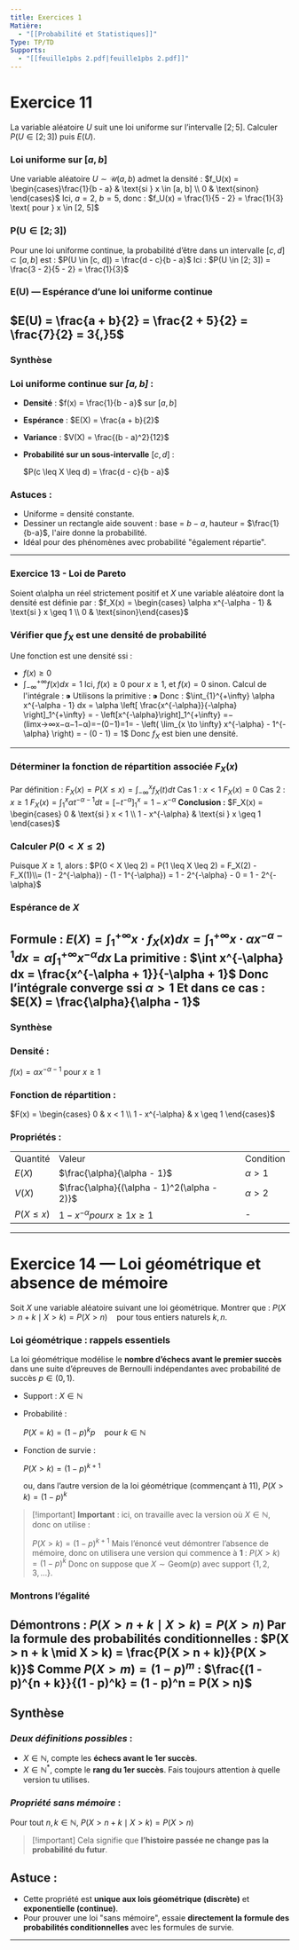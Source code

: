```yaml
---
title: Exercices 1
Matière:
  - "[[Probabilité et Statistiques]]"
Type: TP/TD
Supports:
  - "[[feuille1pbs 2.pdf|feuille1pbs 2.pdf]]"
---
```

# **Exercice 11**
La variable aléatoire $U$ suit une loi uniforme sur l’intervalle $[2; 5]$. Calculer $P(U \in [2; 3])$ puis $E(U)$.
### Loi uniforme sur $[a, b]$
Une variable aléatoire $U \sim \mathcal{U}(a, b)$ admet la densité :
$f_U(x) = \begin{cases}\frac{1}{b - a} & \text{si } x \in [a, b] \\  
0 & \text{sinon}  
\end{cases}$
Ici, $a = 2$, $b = 5$, donc :
$f_U(x) = \frac{1}{5 - 2} = \frac{1}{3} \text{ pour } x \in [2, 5]$
### $\boldsymbol{P(U \in [2; 3])}$
Pour une loi uniforme continue, la probabilité d’être dans un intervalle $[c, d] \subset [a, b]$ est :
$P(U \in [c, d]) = \frac{d - c}{b - a}$
Ici :
$P(U \in [2; 3]) = \frac{3 - 2}{5 - 2} = \frac{1}{3}$
### $\boldsymbol{E(U)}$ — Espérance d’une loi uniforme continue
$E(U) = \frac{a + b}{2} = \frac{2 + 5}{2} = \frac{7}{2} = 3{,}5$
---
### **Synthèse**
### Loi uniforme continue sur _$[a, b]$_ :
- **Densité** : $f(x) = \frac{1}{b - a}$ sur $[a, b]$
- **Espérance** : $E(X) = \frac{a + b}{2}$
- **Variance** : $V(X) = \frac{(b - a)^2}{12}$
- **Probabilité sur un sous-intervalle** $[c, d]$ :
    
    $P(c \leq X \leq d) = \frac{d - c}{b - a}$
    
### Astuces :
- Uniforme = densité constante.
- Dessiner un rectangle aide souvent : base = $b−a$, hauteur = $\frac{1}{b-a}$, l'aire donne la probabilité.
- Idéal pour des phénomènes avec probabilité "également répartie".
---
### **Exercice 13 - Loi de Pareto**
Soient α\alpha un réel strictement positif et $X$ une variable aléatoire dont la densité est définie par :
$f_X(x) = \begin{cases} \alpha x^{-\alpha - 1} & \text{si } x \geq 1 \\ 0 & \text{sinon}\end{cases}$
### **Vérifier que** $f_X$ **est une densité de probabilité**
Une fonction est une densité ssi :
- $f(x) \geq 0$
- $\int_{-\infty}^{+\infty} f(x) dx = 1$
Ici, $f(x) \geq 0$ pour $x \geq 1$, et $f(x) = 0$ sinon.
Calcul de l'intégrale :
$⁍$
Utilisons la primitive :
$⁍$
Donc :
$\int_{1}^{+\infty} \alpha x^{-\alpha - 1} dx = \alpha \left[ \frac{x^{-\alpha}}{-\alpha} \right]_1^{+\infty} = - \left[x^{-\alpha}\right]_1^{+\infty} =−(lim⁡x→∞x−α−1−α)=−(0−1)=1= - \left( \lim_{x \to \infty} x^{-\alpha} - 1^{-\alpha} \right) = - (0 - 1) = 1$
Donc $f_X$ est bien une densité.
---
### **Déterminer la fonction de répartition associée** $F_X(x)$
Par définition :
$F_X(x) = P(X \leq x) = \int_{-\infty}^{x} f_X(t) dt$
Cas 1 : $x < 1$
$F_X(x) = 0$
Cas 2 : $x \geq 1$
$F_X(x) = \int_1^x \alpha t^{-\alpha - 1} dt = \left[- t^{-\alpha} \right]_1^x = 1 - x^{-\alpha}$
**Conclusion :**
$F_X(x) =  
\begin{cases}  
0 & \text{si } x < 1 \\  
1 - x^{-\alpha} & \text{si } x \geq 1  
\end{cases}$
### **Calculer** $P(0 < X \leq 2)$
Puisque $X \geq 1$, alors :
$P(0 < X \leq 2) = P(1 \leq X \leq 2) = F_X(2) - F_X(1)\\= (1 - 2^{-\alpha}) - (1 - 1^{-\alpha}) = 1 - 2^{-\alpha} - 0 = 1 - 2^{-\alpha}$
### **Espérance de** $X$
Formule :
$E(X) = \int_1^{+\infty} x \cdot f_X(x) dx = \int_1^{+\infty} x \cdot \alpha x^{-\alpha - 1} dx = \alpha \int_1^{+\infty} x^{-\alpha} dx$
La primitive :
$\int x^{-\alpha} dx = \frac{x^{-\alpha + 1}}{-\alpha + 1}$
Donc l’intégrale converge ssi $\alpha > 1$
Et dans ce cas :
$E(X) = \frac{\alpha}{\alpha - 1}$
---
### **Synthèse**
### Densité :
$f(x) = \alpha x^{-\alpha - 1} \text{ pour } x \geq 1$
### Fonction de répartition :
$F(x) =  
\begin{cases}  
0 & x < 1 \\  
1 - x^{-\alpha} & x \geq 1  
\end{cases}$
### Propriétés :
|   |   |   |
|---|---|---|
|Quantité|Valeur|Condition|
|$E(X)$|$\frac{\alpha}{\alpha - 1}$|$\alpha > 1$|
|$V(X)$|$\frac{\alpha}{(\alpha - 1)^2(\alpha - 2)}$|$\alpha > 2$|
|$P(X \leq x)$|$1 - x^{-\alpha} pour x≥1x \geq 1$|-|
---
# **Exercice 14 — Loi géométrique et absence de mémoire**
Soit $X$ une variable aléatoire suivant une loi géométrique.
Montrer que :
$P(X > n + k \mid X > k) = P(X > n) \quad \text{pour tous entiers naturels } k, n.$
### **Loi géométrique : rappels essentiels**
La loi géométrique modélise le **nombre d’échecs avant le premier succès** dans une suite d’épreuves de Bernoulli indépendantes avec probabilité de succès $p \in (0, 1)$.
- Support : $X \in \mathbb{N}$
- Probabilité :
    
    $P(X = k) = (1 - p)^k p \quad \text{pour } k \in \mathbb{N}$
    
- Fonction de survie :
    
    $P(X > k) = (1 - p)^{k+1}$
    
    ou, dans l’autre version de la loi géométrique (commençant à 11), $P(X > k) = (1 - p)^k$
    

> [!important] **Important** : ici, on travaille avec la version où $X \in \mathbb{N}$, donc on utilise :
> 
> $P(X > k) = (1 - p)^{k+1}$
Mais l’énoncé veut démontrer l’absence de mémoire, donc on utilisera une version qui commence à **1** : $P(X > k) = (1 - p)^k$
Donc on suppose que $X \sim \text{Geom}(p)$ avec support $\{1, 2, 3, \dots\}$.
### **Montrons l’égalité**
Démontrons :
$P(X > n + k \mid X > k) = P(X > n)$
Par la formule des probabilités conditionnelles :
$P(X > n + k \mid X > k) = \frac{P(X > n + k)}{P(X > k)}$
Comme $P(X > m) = (1 - p)^m$ :
$\frac{(1 - p)^{n + k}}{(1 - p)^k} = (1 - p)^n = P(X > n)$
---
## **Synthèse**
### _Deux définitions possibles_ :
- $X \in \mathbb{N}$, compte les **échecs avant le 1er succès**.
- $X \in \mathbb{N}^*$, compte le **rang du 1er succès**.
Fais toujours attention à quelle version tu utilises.
### _Propriété sans mémoire_ :
Pour tout $n, k \in \mathbb{N}$,
$P(X > n + k \mid X > k) = P(X > n)$

> [!important] Cela signifie que **l’histoire passée ne change pas la probabilité du futur**.
## Astuce :
- Cette propriété est **unique aux lois géométrique (discrète)** et **exponentielle (continue)**.
- Pour prouver une loi "sans mémoire", essaie **directement la formule des probabilités conditionnelles** avec les formules de survie.
---